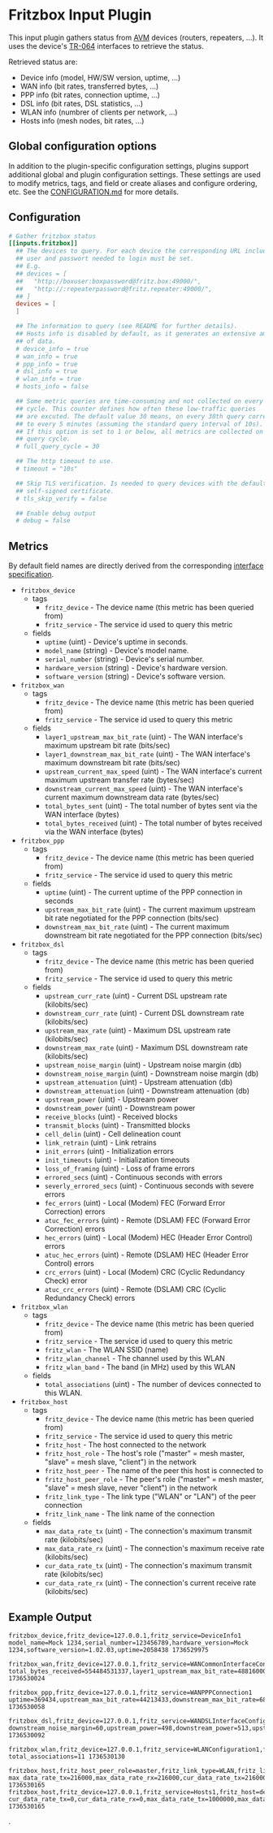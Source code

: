# Fritzbox Input Plugin

This input plugin gathers status from [AVM][1] devices (routers, repeaters,
...). It uses the device's [TR-064][2] interfaces to retrieve the status.

[1]: https://avm.de/
[2]: https://avm.de/service/schnittstellen/

Retrieved status are:

- Device info (model, HW/SW version, uptime, ...)
- WAN info (bit rates, transferred bytes, ...)
- PPP info (bit rates, connection uptime, ...)
- DSL info (bit rates, DSL statistics, ...)
- WLAN info (numbrer of clients per network, ...)
- Hosts info (mesh nodes, bit rates, ...)

## Global configuration options <!-- @/docs/includes/plugin_config.md -->

In addition to the plugin-specific configuration settings, plugins support
additional global and plugin configuration settings. These settings are used to
modify metrics, tags, and field or create aliases and configure ordering, etc.
See the [CONFIGURATION.md][CONFIGURATION.md] for more details.

[CONFIGURATION.md]: ../../../docs/CONFIGURATION.md#plugins

## Configuration

```toml @sample.conf
# Gather fritzbox status
[[inputs.fritzbox]]
  ## The devices to query. For each device the corresponding URL including the
  ## user and passwort needed to login must be set.
  ## E.g.
  ## devices = [
  ##   "http://boxuser:boxpassword@fritz.box:49000/",
  ##   "http://:repeaterpassword@fritz.repeater:49000/",
  ## ]
  devices = [
  ]

  ## The information to query (see README for further details).
  ## Hosts info is disabled by default, as it generates an extensive amount
  ## of data.
  # device_info = true
  # wan_info = true
  # ppp_info = true
  # dsl_info = true
  # wlan_info = true
  # hosts_info = false

  ## Some metric queries are time-consuming and not collected on every query
  ## cycle. This counter defines how often these low-traffic queries
  ## are excuted. The default value 30 means, on every 30th query corresponding
  ## to every 5 minutes (assuming the standard query interval of 10s).
  ## If this option is set to 1 or below, all metrics are collected on every
  ## query cycle.
  # full_query_cycle = 30

  ## The http timeout to use.
  # timeout = "10s"

  ## Skip TLS verification. Is needed to query devices with the default
  ## self-signed certificate.
  # tls_skip_verify = false

  ## Enable debug output
  # debug = false
```

## Metrics

By default field names are directly derived from the corresponding [interface
specification][1].

- `fritzbox_device`
  - tags
    - `fritz_device` - The device name (this metric has been queried from)
    - `fritz_service` - The service id used to query this metric
  - fields
    - `uptime` (uint) - Device's uptime in seconds.
    - `model_name` (string) - Device's model name.
    - `serial_number` (string) - Device's serial number.
    - `hardware_version` (string) - Device's hardware version.
    - `software_version` (string) - Device's software version.
- `fritzbox_wan`
  - tags
    - `fritz_device` - The device name (this metric has been queried from)
    - `fritz_service` - The service id used to query this metric
  - fields
    - `layer1_upstream_max_bit_rate` (uint) - The WAN interface's maximum upstream bit rate (bits/sec) 
    - `layer1_downstream_max_bit_rate` (uint) - The WAN interface's maximum downstream bit rate (bits/sec)
    - `upstream_current_max_speed` (uint) - The WAN interface's current maximum upstream transfer rate (bytes/sec)
    - `downstream_current_max_speed` (uint) - The WAN interface's current maximum downstream data rate (bytes/sec)
    - `total_bytes_sent` (uint) - The total number of bytes sent via the WAN interface (bytes)
    - `total_bytes_received` (uint) - The total number of bytes received via the WAN interface (bytes)
- `fritzbox_ppp`
  - tags
    - `fritz_device` - The device name (this metric has been queried from)
    - `fritz_service` - The service id used to query this metric
  - fields
    - `uptime` (uint) - The current uptime of the PPP connection in seconds
    - `upstream_max_bit_rate` (uint) - The current maximum upstream bit rate negotiated for the PPP connection (bits/sec)
    - `downstream_max_bit_rate` (uint) - The current maximum downstream bit rate negotiated for the PPP connection (bits/sec)
- `fritzbox_dsl`
  - tags
    - `fritz_device` - The device name (this metric has been queried from)
    - `fritz_service` - The service id used to query this metric
  - fields
    - `upstream_curr_rate` (uint) - Current DSL upstream rate (kilobits/sec)
    - `downstream_curr_rate` (uint) - Current DSL downstream rate (kilobits/sec)
    - `upstream_max_rate` (uint) - Maximum DSL upstream rate (kilobits/sec)
    - `downstream_max_rate` (uint) - Maximum DSL downstream rate (kilobits/sec)
    - `upstream_noise_margin` (uint) - Upstream noise margin (db)
    - `downstream_noise_margin` (uint) - Downstream noise margin (db)
    - `upstream_attenuation` (uint) - Upstream attenuation (db)
    - `downstream_attenuation` (uint) - Downstream attenuation (db)
    - `upstream_power` (uint) - Upstream power
    - `downstream_power` (uint) - Downstream power
    - `receive_blocks` (uint) - Received blocks
    - `transmit_blocks` (uint) - Transmitted blocks
    - `cell_delin` (uint) - Cell delineation count
    - `link_retrain` (uint) - Link retrains
    - `init_errors` (uint) - Initialization errors
    - `init_timeouts` (uint) - Initialization timeouts
    - `loss_of_framing` (uint) - Loss of frame errors
    - `errored_secs` (uint) - Continuous seconds with errors
    - `severly_errored_secs` (uint) - Continuous seconds with severe errors
    - `fec_errors` (uint) - Local (Modem) FEC (Forward Error Correction) errors
    - `atuc_fec_errors` (uint) - Remote (DSLAM) FEC (Forward Error Correction) errors
    - `hec_errors` (uint) - Local (Modem) HEC (Header Error Control) errors
    - `atuc_hec_errors` (uint) - Remote (DSLAM) HEC (Header Error Control) errors
    - `crc_errors` (uint) - Local (Modem) CRC (Cyclic Redundancy Check) error
    - `atuc_crc_errors` (uint) - Remote (DSLAM) CRC (Cyclic Redundancy Check) errors
- `fritzbox_wlan`
  - tags
    - `fritz_device` - The device name (this metric has been queried from)
    - `fritz_service` - The service id used to query this metric
    - `fritz_wlan` - The WLAN SSID (name)
    - `fritz_wlan_channel` - The channel used by this WLAN
    - `fritz_wlan_band` - The band (in MHz) used by this WLAN
  - fields
    - `total_associations` (uint) - The number of devices connected to this WLAN.
- `fritzbox_host`
  - tags
    - `fritz_device` - The device name (this metric has been queried from)
    - `fritz_service` - The service id used to query this metric
    - `fritz_host` - The host connected to the network
    - `fritz_host_role` - The host's role ("master" = mesh master, "slave" = mesh slave, "client") in the network
    - `fritz_host_peer` - The name of the peer this host is connected to
    - `fritz_host_peer_role` - The peer's role ("master" = mesh master, "slave" = mesh slave, never "client") in the network
    - `fritz_link_type` - The link type ("WLAN" or "LAN") of the peer connection
    - `fritz_link_name` - The link name of the connection
  - fields
    - `max_data_rate_tx` (uint) - The connection's maximum transmit rate (kilobits/sec)
    - `max_data_rate_rx` (uint) - The connection's maximum receive rate (kilobits/sec)
    - `cur_data_rate_tx` (uint) - The connection's maximum transmit rate (kilobits/sec)
    - `cur_data_rate_rx` (uint) - The connection's current receive rate (kilobits/sec)

## Example Output

<!-- markdownlint-disable MD013 -->
```text
fritzbox_device,fritz_device=127.0.0.1,fritz_service=DeviceInfo1 model_name=Mock 1234,serial_number=123456789,hardware_version=Mock 1234,software_version=1.02.03,uptime=2058438 1736529975

fritzbox_wan,fritz_device=127.0.0.1,fritz_service=WANCommonInterfaceConfig1 total_bytes_received=554484531337,layer1_upstream_max_bit_rate=48816000,layer1_downstream_max_bit_rate=253247000,upstream_current_max_speed=511831,downstream_current_max_speed=1304268,total_bytes_sent=129497283207 1736530024

fritzbox_ppp,fritz_device=127.0.0.1,fritz_service=WANPPPConnection1 uptime=369434,upstream_max_bit_rate=44213433,downstream_max_bit_rate=68038668 1736530058

fritzbox_dsl,fritz_device=127.0.0.1,fritz_service=WANDSLInterfaceConfig1 downstream_noise_margin=60,upstream_power=498,downstream_power=513,upstream_curr_rate=46719,downstream_curr_rate=249065,upstream_max_rate=48873,downstream_max_rate=249065,upstream_noise_margin=80,severly_errored_secs=0,upstream_attenuation=80,transmit_blocks=254577751,init_timeouts=0,atuc_crc_errors=13,receive_blocks=490282831,errored_secs=25,fec_errors=0,atuc_hec_errors=0,atuc_fec_errors=0,hec_errors=0,crc_errors=53,downstream_attenuation=140,cell_delin=0,link_retrain=2,init_errors=0,loss_of_framing=0 1736530092

fritzbox_wlan,fritz_device=127.0.0.1,fritz_service=WLANConfiguration1,fritz_wlan=MOCK1234,fritz_wlan_channel=13,fritz_wlan_band=2400 total_associations=11 1736530130

fritzbox_host,fritz_host_peer_role=master,fritz_link_type=WLAN,fritz_link_name=AP:2G:0,fritz_device=127.0.0.1,fritz_service=Hosts1,fritz_host=device#17,fritz_host_role=slave,fritz_host_peer=device#1 max_data_rate_tx=216000,max_data_rate_rx=216000,cur_data_rate_tx=216000,cur_data_rate_rx=216000 1736530165
fritzbox_host,fritz_device=127.0.0.1,fritz_service=Hosts1,fritz_host=device#24,fritz_host_role=client,fritz_host_peer=device#17,fritz_host_peer_role=slave,fritz_link_type=LAN,fritz_link_name=LAN:1 cur_data_rate_tx=0,cur_data_rate_rx=0,max_data_rate_tx=1000000,max_data_rate_rx=1000000 1736530165
```
<!-- markdownlint-enable MD013 -->.
